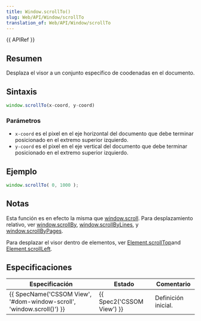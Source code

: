 ```yaml
---
title: Window.scrollTo()
slug: Web/API/Window/scrollTo
translation_of: Web/API/Window/scrollTo
---
```

{{ APIRef }}

## Resumen

Desplaza el visor a un conjunto específico de coodenadas en el documento.

## Sintaxis

```js
window.scrollTo(x-coord, y-coord)
```

### Parámetros

- `x-coord` es el pixel en el eje horizontal del documento que debe terminar posicionado en el extremo superior izquierdo.
- `y-coord` es el pixel en el eje vertical del documento que debe terminar posicionado en el extremo superior izquierdo.

## Ejemplo

```js
window.scrollTo( 0, 1000 );
```

## Notas

Esta función es en efecto la misma que [window.scroll](/es/docs/DOM/Window.scroll). Para desplazamiento relativo, ver [window.scrollBy](/es/docs/DOM/Window.scrollBy), [window.scrollByLines](/es/docs/DOM/Window.scrollByLines), y [window.scrollByPages](/es/docs/DOM/Window.scrollByPages).

Para desplazar el visor dentro de elementos, ver [Element.scrollTop](/es/docs/Web/API/Element/scrollTop)and [Element.scrollLeft](/es/docs/Web/API/Element/scrollLeft).

## Especificaciones

| Especificación                                                                               | Estado                           | Comentario          |
| -------------------------------------------------------------------------------------------- | -------------------------------- | ------------------- |
| {{ SpecName('CSSOM View', '#dom-window-scroll', 'window.scroll()') }} | {{ Spec2('CSSOM View') }} | Definición inicial. |

